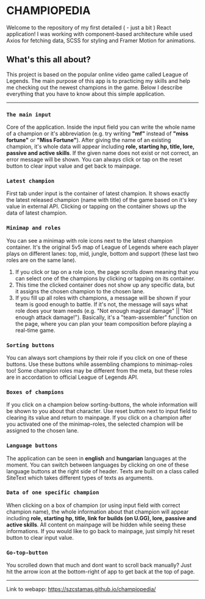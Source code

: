 # CHAMPIOPEDIA
Welcome to the repository of my first detailed ( - just a bit ) React application! I was working with component-based architecture while used Axios for fetching data, SCSS for styling and Framer Motion for animations.

## What's this all about?
This project is based on the popular online video game called League of Legends. The main purpose of this app is to practicing my skills and help me checking out the newest champions in the game. Below I describe everything that you have to know about this simple application.

<hr>

### `The main input`
Core of the application. Inside the input field you can write the whole name of a champion or it's abbreviation (e.g. try writing **"mf"** instead of **"miss fortune"** or **"Miss Fortune"**). After giving the name of an existing champion, it's whole data will appear including **role, starting hp, title, lore, passive and active skills**. If the given name does not exist or not correct, an error message will be shown. You can always click or tap on the reset button to clear input value and get back to mainpage.

### `Latest champion`
First tab under input is the container of latest champion. It shows exactly the latest released champion (name with title) of the game based on it's key value in external API. Clicking or tapping on the container shows up the data of latest champion.

### `Minimap and roles`
You can see a minimap with role icons next to the latest champion container. It's the original 5v5 map of League of Legends where each player plays on different lanes: top, mid, jungle, bottom and support (these last two roles are on the same lane).
1. If you click or tap on a role icon, the page scrolls down meaning that you can select one of the champions by clicking or tapping on its container.
2. This time the clicked container does not show up any specific data, but it assigns the chosen champion to the chosen lane.
3. If you fill up all roles with champions, a message will be shown if your team is good enough to battle. If it's not, the message will says what role does your team needs (e.g. "Not enough magical damage" || "Not enough attack damage!"). Basically, it's a "team-assembler" function on the page, where you can plan your team composition before playing a real-time game.

### `Sorting buttons`
You can always sort champions by their role if you click on one of these buttons. Use these buttons while assembling champions to minimap-roles too! Some champion roles may be different from the meta, but these roles are in accordation to official League of Legends API.

### `Boxes of champions`
If you click on a champion below sorting-buttons, the whole information will be shown to you about that character. Use reset button next to input field to clearing its value and return to mainpage. If you click on a champion after you activated one of the minimap-roles, the selected champion will be assigned to the chosen lane.

### `Language buttons`
The application can be seen in **english** and **hungarian** languages at the moment. You can switch between languages by clicking on one of these language buttons at the right side of header. Texts are built on a class called SiteText which takes different types of texts as arguments.

### `Data of one specific champion`
When clicking on a box of champion (or using input field with correct champion name), the whole information about that champion will appear including **role, starting hp, title, link for builds (on U.GG), lore, passive and active skills**. All content on mainpage will be hidden while seeing these informations. If you would like to go back to mainpage, just simply hit reset button to clear input value.  

### `Go-top-button`
You scrolled down that much and dont want to scroll back manually? Just hit the arrow icon at the bottom-right of app to get back at the top of page.

<hr>

Link to webapp: <a href="https://szcstamas.github.io/champiopedia/">https://szcstamas.github.io/champiopedia/</a>